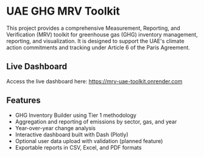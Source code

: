 # UAE GHG MRV Toolkit

This project provides a comprehensive Measurement, Reporting, and Verification (MRV) toolkit for greenhouse gas (GHG) inventory management, reporting, and visualization. It is designed to support the UAE's climate action commitments and tracking under Article 6 of the Paris Agreement.

## Live Dashboard

Access the live dashboard here:
https://mrv-uae-toolkit.onrender.com

## Features

- GHG Inventory Builder using Tier 1 methodology
- Aggregation and reporting of emissions by sector, gas, and year
- Year-over-year change analysis
- Interactive dashboard built with Dash (Plotly)
- Optional user data upload with validation (planned feature)
- Exportable reports in CSV, Excel, and PDF formats

